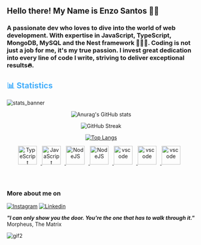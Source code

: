 ## Hello there! My Name is Enzo Santos 👨‍💻


### A passionate dev who loves to dive into the world of web development. With expertise in JavaScript, TypeScript, MongoDB, MySQL and the Nest framework 🐱‍👤🐾. Coding is not just a job for me, it's my true passion. I invest great dedication into every line of code I write, striving to deliver exceptional results🔥.


<!-- Statistics -->

<h2 style="color: #44AEFB">📊 Statistics</h2>

![stats_banner](https://user-images.githubusercontent.com/78341798/194534778-d662496c-ae00-4e8d-ae9b-b90912054e7f.gif)

<div class="stats" align="center">

![Anurag's GitHub stats](https://github-readme-stats.vercel.app/api?username=EnzoSantoss&hide=stars&show_icons=true&rank_icon=github&theme=algolia&border_radius=20)

![GitHub Streak](https://streak-stats.demolab.com?user=EnzoSantoss&count_private=true&theme=algolia&border_radius=20)

[![Top Langs](https://github-readme-stats.vercel.app/api/top-langs/?username=EnzoSantoss&layout=pie&theme=algolia&border_radius=20)](https://github.com/EnzoSantoss/github-readme-stats)



<div align="center">
  <a href="https://www.typescriptlang.org/" target="_blank" rel="noreferrer">
      <img  alt="TypeScript" height="50px" style="padding-right:10px; ;" src="https://cdn.jsdelivr.net/gh/devicons/devicon/icons/typescript/typescript-plain.svg"/>
  </a>
  <a href="https://developer.mozilla.org/en-US/docs/Web/JavaScript" target="_blank" rel="noreferrer">
      <img  alt="JavaScript" height="50px" style="padding-right:10px;" src="https://cdn.jsdelivr.net/gh/devicons/devicon/icons/javascript/javascript-plain.svg"/>
  </a>
  <a href="https://nodejs.org/en/" target="_blank" rel="noreferrer">
      <img  alt="NodeJS" height="50px" style="padding-right:10px;" src="https://cdn.jsdelivr.net/gh/devicons/devicon/icons/nodejs/nodejs-original.svg"/>
  </a>
  <a href="https://docs.nestjs.com/" target="_blank" rel="noreferrer">
      <img  alt="NodeJS" height="50px" style="padding-right:10px;" src="https://cdn.jsdelivr.net/gh/devicons/devicon/icons/nestjs/nestjs-plain.svg"/>
  </a>
  <a href="https://www.mysql.com/" target="_blank" rel="noreferrer">
      <img  alt="vscode" height="50px" style="padding-right:10px;"src="https://cdn.jsdelivr.net/gh/devicons/devicon/icons/mysql/mysql-plain.svg"/>
  </a>
  <a href="https://code.visualstudio.com/" target="_blank" rel="noreferrer">
      <img  alt="vscode" height="50px" style="padding-right:10px;"src="https://cdn.jsdelivr.net/gh/devicons/devicon/icons/mongodb/mongodb-plain.svg"/>
  </a>  
  <a href="https://www.mongodb.com/" target="_blank" rel="noreferrer">
      <img  alt="vscode" height="50px" style="padding-right:10px;"src="https://cdn.jsdelivr.net/gh/devicons/devicon/icons/vscode/vscode-original.svg"/>
  </a>
  
  
  
</div>
<br>
<br>


</div>
<!--  End Stats Cards -->



##

### More about me on 
[![Instagram](https://img.shields.io/badge/Instagram-E4405F?style=for-the-badge&logo=instagram&logoColor=white)](https://www.instagram.com/__enzosantoss) 
[![Linkedin](https://img.shields.io/badge/LinkedIn-0077B5?style=for-the-badge&logo=linkedin&logoColor=white)](https://www.linkedin.com/in/enzo-augusto-dos-santos-b294aa236/)

<strong><i>"I can only show you the door. You're the one that has to walk through it."</i></strong> <br> Morpheus, The Matrix

![gif2](https://media1.giphy.com/media/zXmbOaTpbY6mA/giphy.gif?cid=6c09b952l5iwbargwahc5lhqt2mqloavnfku66087hzgktwf&ep=v1_gifs_search&rid=giphy.gif&ct=g)










